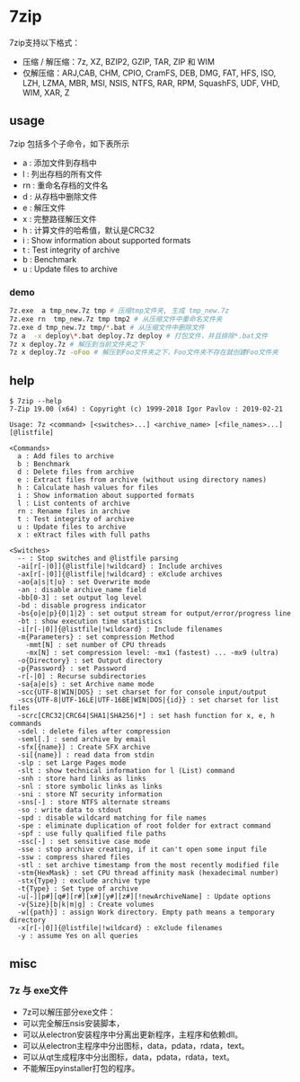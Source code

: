 # 7zip

7zip支持以下格式：
- 压缩 / 解压缩：7z, XZ, BZIP2, GZIP, TAR, ZIP 和 WIM
- 仅解压缩：ARJ,CAB, CHM, CPIO, CramFS, DEB, DMG, FAT, HFS, ISO, LZH, LZMA, MBR, MSI, NSIS, NTFS, RAR, RPM, SquashFS, UDF, VHD, WIM, XAR, Z

## usage

7zip 包括多个子命令，如下表所示

- a : 添加文件到存档中
- l : 列出存档的所有文件
- rn : 重命名存档的文件名
- d : 从存档中删除文件
- e : 解压文件
- x : 完整路径解压文件 
- h : 计算文件的哈希值，默认是CRC32
- i : Show information about supported formats
- t : Test integrity of archive
- b : Benchmark
- u : Update files to archive

### demo


``` bash
7z.exe  a tmp_new.7z tmp # 压缩tmp文件夹, 生成 tmp_new.7z
7z.exe rn  tmp_new.7z tmp tmp2 # 从压缩文件中重命名文件夹
7z.exe d tmp_new.7z tmp/*.bat # 从压缩文件中删除文件
7z a  -x deploy\*.bat deploy.7z deploy # 打包文件，并且排除*.bat文件
7z x deploy.7z # 解压到当前文件夹之下
7z x deploy.7z -oFoo # 解压到Foo文件夹之下，Foo文件夹不存在就创建Foo文件夹
```
## help
``` 
$ 7zip --help
7-Zip 19.00 (x64) : Copyright (c) 1999-2018 Igor Pavlov : 2019-02-21

Usage: 7z <command> [<switches>...] <archive_name> [<file_names>...] [@listfile]

<Commands>
  a : Add files to archive
  b : Benchmark
  d : Delete files from archive
  e : Extract files from archive (without using directory names)
  h : Calculate hash values for files
  i : Show information about supported formats
  l : List contents of archive
  rn : Rename files in archive
  t : Test integrity of archive
  u : Update files to archive
  x : eXtract files with full paths

<Switches>
  -- : Stop switches and @listfile parsing
  -ai[r[-|0]]{@listfile|!wildcard} : Include archives
  -ax[r[-|0]]{@listfile|!wildcard} : eXclude archives
  -ao{a|s|t|u} : set Overwrite mode
  -an : disable archive_name field
  -bb[0-3] : set output log level
  -bd : disable progress indicator
  -bs{o|e|p}{0|1|2} : set output stream for output/error/progress line
  -bt : show execution time statistics
  -i[r[-|0]]{@listfile|!wildcard} : Include filenames
  -m{Parameters} : set compression Method
    -mmt[N] : set number of CPU threads
    -mx[N] : set compression level: -mx1 (fastest) ... -mx9 (ultra)
  -o{Directory} : set Output directory
  -p{Password} : set Password
  -r[-|0] : Recurse subdirectories
  -sa{a|e|s} : set Archive name mode
  -scc{UTF-8|WIN|DOS} : set charset for for console input/output
  -scs{UTF-8|UTF-16LE|UTF-16BE|WIN|DOS|{id}} : set charset for list files
  -scrc[CRC32|CRC64|SHA1|SHA256|*] : set hash function for x, e, h commands
  -sdel : delete files after compression
  -seml[.] : send archive by email
  -sfx[{name}] : Create SFX archive
  -si[{name}] : read data from stdin
  -slp : set Large Pages mode
  -slt : show technical information for l (List) command
  -snh : store hard links as links
  -snl : store symbolic links as links
  -sni : store NT security information
  -sns[-] : store NTFS alternate streams
  -so : write data to stdout
  -spd : disable wildcard matching for file names
  -spe : eliminate duplication of root folder for extract command
  -spf : use fully qualified file paths
  -ssc[-] : set sensitive case mode
  -sse : stop archive creating, if it can't open some input file
  -ssw : compress shared files
  -stl : set archive timestamp from the most recently modified file
  -stm{HexMask} : set CPU thread affinity mask (hexadecimal number)
  -stx{Type} : exclude archive type
  -t{Type} : Set type of archive
  -u[-][p#][q#][r#][x#][y#][z#][!newArchiveName] : Update options
  -v{Size}[b|k|m|g] : Create volumes
  -w[{path}] : assign Work directory. Empty path means a temporary directory
  -x[r[-|0]]{@listfile|!wildcard} : eXclude filenames
  -y : assume Yes on all queries
  ```

## misc

### 7z 与 exe文件

- 7z可以解压部分exe文件：
- 可以完全解压nsis安装脚本，
- 可以从electron安装程序中分离出更新程序，主程序和依赖dll。
- 可以从electron主程序中分出图标，data，pdata，rdata，text。
- 可以从qt生成程序中分出图标，data，pdata，rdata，text。
- 不能解压pyinstaller打包的程序。